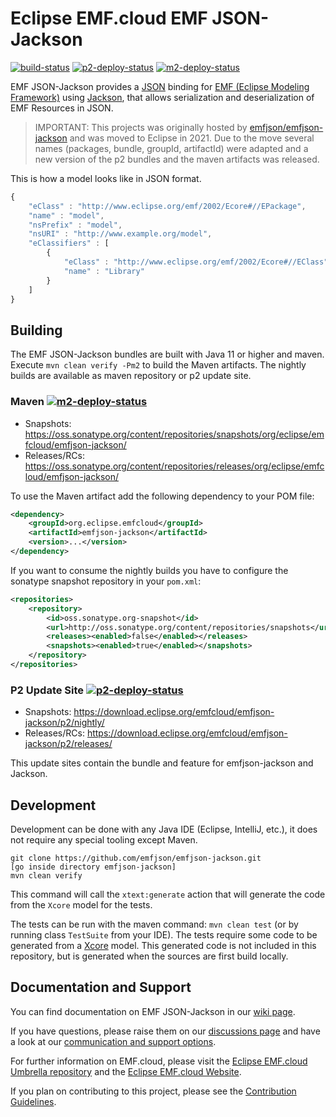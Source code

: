 # Eclipse EMF.cloud EMF JSON-Jackson

[![build-status](https://img.shields.io/jenkins/build?jobUrl=https://ci.eclipse.org/emfcloud/job/eclipse-emfcloud/job/emfjson-jackson/job/master/&label=master-build)](https://ci.eclipse.org/emfcloud/job/eclipse-emfcloud/job/emfjson-jackson/job/master/)
[![p2-deploy-status](https://img.shields.io/jenkins/build?jobUrl=https://ci.eclipse.org/emfcloud/job/deploy-emfcloud-emfjson-jackson-p2&label=p2-publish)](https://ci.eclipse.org/emfcloud/job/deploy-emfcloud-emfjson-jackson-p2/)
[![m2-deploy-status](https://img.shields.io/jenkins/build?jobUrl=https://ci.eclipse.org/emfcloud/job/deploy-emfcloud-emfjson-jackson-m2&label=m2-publish)](https://ci.eclipse.org/emfcloud/job/deploy-emfcloud-emfjson-jackson-m2/)

EMF JSON-Jackson provides a [JSON](https://www.json.org/) binding for [EMF (Eclipse Modeling Framework)](http://www.eclipse.org/emf) using [Jackson](https://github.com/FasterXML/jackson), that allows serialization and deserialization of EMF Resources in JSON.

> IMPORTANT:
> This projects was originally hosted by [emfjson/emfjson-jackson](https://github.com/emfjson/emfjson-jackson) and was moved to Eclipse in 2021.
> Due to the move several names (packages, bundle, groupId, artifactId) were adapted and a new version of the p2 bundles and the maven artifacts was released.

This is how a model looks like in JSON format.

```javascript
{
    "eClass" : "http://www.eclipse.org/emf/2002/Ecore#//EPackage",
    "name" : "model",
    "nsPrefix" : "model",
    "nsURI" : "http://www.example.org/model",
    "eClassifiers" : [
        {
            "eClass" : "http://www.eclipse.org/emf/2002/Ecore#//EClass",
            "name" : "Library"
        }
    ]
}
```

## Building

The EMF JSON-Jackson bundles are built with Java 11 or higher and maven.
Execute `mvn clean verify -Pm2` to build the Maven artifacts.
The nightly builds are available as maven repository or p2 update site.

### Maven [![m2-deploy-status](https://img.shields.io/jenkins/build?jobUrl=https://ci.eclipse.org/emfcloud/job/deploy-emfcloud-emfjson-jackson-m2&label=m2-publish)](https://ci.eclipse.org/emfcloud/job/deploy-emfcloud-emfjson-jackson-m2/)

- Snapshots: https://oss.sonatype.org/content/repositories/snapshots/org/eclipse/emfcloud/emfjson-jackson/
- Releases/RCs: https://oss.sonatype.org/content/repositories/releases/org/eclipse/emfcloud/emfjson-jackson/

To use the Maven artifact add the following dependency to your POM file:

```xml
<dependency>
	<groupId>org.eclipse.emfcloud</groupId>
	<artifactId>emfjson-jackson</artifactId>
	<version>...</version>
</dependency>
```

If you want to consume the nightly builds you have to configure the sonatype snapshot repository in your `pom.xml`:

```xml
<repositories>
    <repository>
        <id>oss.sonatype.org-snapshot</id>
        <url>http://oss.sonatype.org/content/repositories/snapshots</url>
        <releases><enabled>false</enabled></releases>
        <snapshots><enabled>true</enabled></snapshots>
    </repository>
</repositories>
```

### P2 Update Site [![p2-deploy-status](https://img.shields.io/jenkins/build?jobUrl=https://ci.eclipse.org/emfcloud/job/deploy-emfcloud-emfjson-jackson-p2&label=p2-publish)](https://ci.eclipse.org/emfcloud/job/deploy-emfcloud-emfjson-jackson-p2/)

- Snapshots: https://download.eclipse.org/emfcloud/emfjson-jackson/p2/nightly/
- Releases/RCs: https://download.eclipse.org/emfcloud/emfjson-jackson/p2/releases/

This update sites contain the bundle and feature for emfjson-jackson and Jackson. 

## Development

Development can be done with any Java IDE (Eclipse, IntelliJ, etc.), it does not require any special tooling except Maven. 

```
git clone https://github.com/emfjson/emfjson-jackson.git
[go inside directory emfjson-jackson]
mvn clean verify
```

This command will call the `xtext:generate` action that will generate the code from the `Xcore` model for the tests. 

The tests can be run with the maven command: `mvn clean test` (or by running class `TestSuite` from your IDE).
The tests require some code to be generated from a [Xcore](http://wiki.eclipse.org/Xcore) model.
This generated code is not included in this repository, but is generated when the sources are first build locally.


## Documentation and Support
You can find documentation on EMF JSON-Jackson in our [wiki page](https://github.com/eclipse-emfcloud/emfjson-jackson/wiki).

If you have questions, please raise them on our [discussions page](https://github.com/eclipse-emfcloud/emfcloud/discussions) and have a look at our [communication and support options](https://www.eclipse.org/emfcloud/contact/).

For further information on EMF.cloud, please visit the [Eclipse EMF.cloud Umbrella repository](https://github.com/eclipse-emfcloud/emfcloud) and the [Eclipse EMF.cloud Website](https://www.eclipse.org/emfcloud/).

If you plan on contributing to this project, please see the [Contribution Guidelines](CONTRIBUTING.md).
